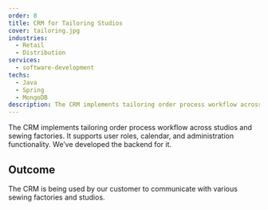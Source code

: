 ```yaml
---
order: 8
title: CRM for Tailoring Studios 
cover: tailoring.jpg
industries:
  - Retail
  - Distribution 
services:
  - software-development
techs:
  - Java
  - Spring
  - MongoDB
description: The CRM implements tailoring order process workflow across studios and sewing factories.
---
```

The CRM implements tailoring order process workflow across studios and sewing factories. It supports user roles, calendar, and administration functionality. We’ve developed the backend for it.

## Outcome

The CRM is being used by our customer to communicate with various sewing factories and studios.